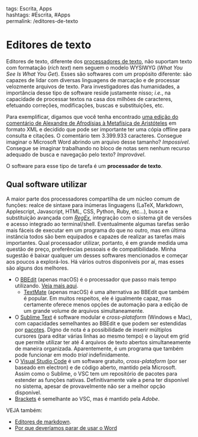 tags: Escrita, Apps  
hashtags: #Escrita, #Apps  
permalink: /editores-de-texto

# Editores de texto  
  
Editores de texto, diferente dos [processadores de texto](processadores-de-texto), não suportam texto com formatação (*rich text*) nem seguem o modelo WYSIWYG (*What You See Is What You Get*). Esses são softwares com um propósito diferente: são capazes de lidar com diversas linguagens de marcação e de processar velozmente arquivos de texto. Para investigadores das humanidades, a importância desse tipo de software reside justamente nisso; *i.e.*, na capacidade de processar textos na casa dos milhões de caracteres, efetuando correções, modificações, buscas e substituições, etc.  
  
Para exemplificar, digamos que você tenha encontrado [uma edição do comentário de Alexandre de Afrodísias à Metafísica de Aristóteles](https://scaife.perseus.org/reader/urn:cts:greekLit:tlg0732.tlg004.opp-grc1:1/) em formato XML e decidido que pode ser importante ter uma cópia offline para consulta e citações. O comentário tem 3.399.933 caracteres. Consegue imaginar o Microsoft Word abrindo um arquivo desse tamanho? *Impossível*. Consegue se imaginar trabalhando no bloco de notas sem nenhum recurso adequado de busca e navegação pelo texto? *Improvável*.  
  
O software para esse tipo de tarefa é um **processador de texto**.  
  
## Qual software utilizar  
  
A maior parte dos processadores compartilha de um núcleo comum de funções: realce de sintaxe para inúmeras linguagens (LaTeX, Markdown, Applescript, Javascript, HTML, CSS, Python, Ruby, etc…), busca e substituição avançada com [*RegEx*](RegEx), integração com o sistema git de versões e acesso integrado ao terminal/shell. Eventualmente algumas tarefas serão mais fáceis de executar em um programa do que no outro, mas em última instância todos são bem equipados e capazes de realizar as tarefas mais importantes. Qual processador utilizar, portanto, é em grande medida uma questão de preço, preferências pessoais e de compatibilidade. Minha sugestão é baixar qualquer um desses softwares mencionados e começar aos poucos a explorá-los. Há vários outros disponíveis por aí, mas esses são alguns dos melhores.  
  
- O [BBEdit](bbedit) (apenas macOS) é o processador que passo mais tempo utilizando. [Veja mais aqui](bbedit).  
	- [TextMate](http://www.macromates.com) (apenas macOS) é uma alternativa ao BBEdit que também é popular. Em muitos respeitos, ele é igualmente capaz, mas certamente oferece menos opções de automação para a edição de um grande volume de arquivos simultaneamente.  
- O [Sublime Text](http://www.sublimetext.com) é software modular e *cross-plataform* (Windows e Mac), com capacidades semelhantes ao BBEdit e que podem ser estendidas por [pacotes](http://www.packagecontrol.io). Digno de nota é a possibilidade de inserir múltiplos cursores (para editar várias linhas ao mesmo tempo) e o layout em grid que permite utilizar ter até 4 arquivos de texto abertos simultaneamente de maneira organizada. Aparentemente, é um programa que também pode funcionar em modo *trial* indefinidamente.  
- O [Visual Studio Code](https://code.visualstudio.com) é um software gratuito, *cross-plataform* (por ser baseado em electron) e de código aberto, mantido pela Microsoft. Assim como o Sublime, o VSC tem um repositório de pacotes para estender as funções nativas. Definitivamente vale a pena ter disponível no sistema, apesar de provavelmente não ser a melhor opção disponível.  
- [Brackets](http://brackets.io) é semelhante ao VSC, mas é mantido pela *Adobe*.  
  
VEJA também:  
- [Editores de markdown](markdown-editores).  
- [Por que deveríamos parar de usar o Word](markdown-versus-word)  
  
